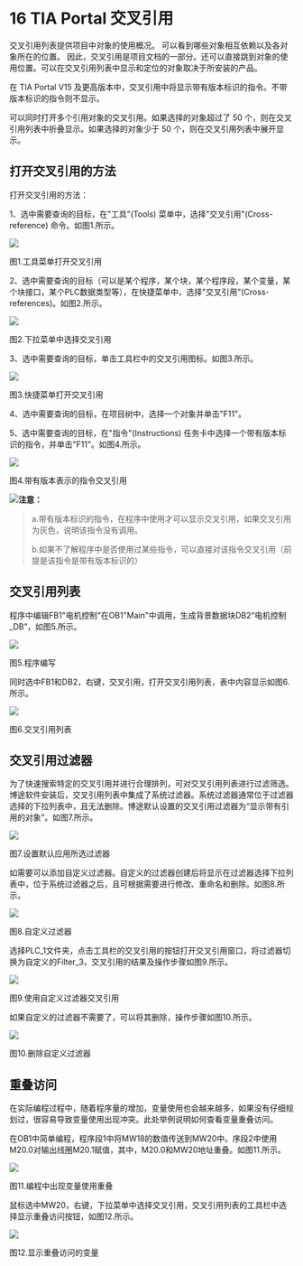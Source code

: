 # 16 TIA Portal 交叉引用

交叉引用列表提供项目中对象的使用概况。 可以看到哪些对象相互依赖以及各对象所在的位置。 因此，交叉引用是项目文档的一部分。还可以直接跳到对象的使用位置。可以在交叉引用列表中显示和定位的对象取决于所安装的产品。

在 TIA Portal V15 及更高版本中，交叉引用中将显示带有版本标识的指令。不带版本标识的指令则不显示。

可以同时打开多个引用对象的交叉引用。如果选择的对象超过了 50 个，则在交叉引用列表中折叠显示。如果选择的对象少于 50 个，则在交叉引用列表中展开显示。

## 打开交叉引用的方法

打开交叉引用的方法：

1、选中需要查询的目标，在"工具"(Tools) 菜单中，选择"交叉引用"(Cross-reference) 命令。如图1.所示。

![](images/16-01.png)

图1.工具菜单打开交叉引用

2、选中需要查询的目标（可以是某个程序，某个块，某个程序段，某个变量，某个块接口，某个PLC数据类型等），在快捷菜单中，选择"交叉引用"(Cross-references)。如图2.所示。

![](images/16-02.png)

图2.下拉菜单中选择交叉引用

3、选中需要查询的目标，单击工具栏中的交叉引用图标。如图3.所示。

![](images/16-03.png)

图3.快捷菜单打开交叉引用

4、选中需要查询的目标，在项目树中，选择一个对象并单击"F11"。

5、选中需要查询的目标，在"指令"(Instructions) 任务卡中选择一个带有版本标识的指令，并单击"F11"。如图4.所示。

![](images/16-04.png)

图4.带有版本表示的指令交叉引用

![](images/3.gif)**注意：**

> a.带有版本标识的指令，在程序中使用才可以显示交叉引用，如果交叉引用为灰色，说明该指令没有调用。
> 
> b.如果不了解程序中是否使用过某些指令，可以直接对该指令交叉引用（前提是该指令是带有版本标识的）

## 交叉引用列表

程序中编辑FB1"电机控制"在OB1"Main"中调用，生成背景数据块DB2“电机控制_DB”，如图5.所示。

![](images/16-05.png)

图5.程序编写

同时选中FB1和DB2，右键，交叉引用，打开交叉引用列表，表中内容显示如图6.所示。

![](images/16-06.png)

图6.交叉引用列表

## 交叉引用过滤器

为了快速搜索特定的交叉引用并进行合理排列，可对交叉引用列表进行过滤筛选。博途软件安装后，交叉引用列表中集成了系统过滤器。系统过滤器通常位于过滤器选择的下拉列表中，且无法删除。博途默认设置的交叉引用过滤器为“显示带有引用的对象”。如图7.所示。

![](images/16-07.png)

图7.设置默认应用所选过滤器

如需要可以添加自定义过滤器。自定义的过滤器创建后将显示在过滤器选择下拉列表中，位于系统过滤器之后，且可根据需要进行修改、重命名和删除。如图8.所示。

![](images/16-08.png)

图8.自定义过滤器

选择PLC\_1文件夹，点击工具栏的交叉引用的按钮打开交叉引用窗口，将过滤器切换为自定义的Filter\_3，交叉引用的结果及操作步骤如图9.所示。

![](images/16-09.png)

图9.使用自定义过滤器交叉引用

如果自定义的过滤器不需要了，可以将其删除，操作步骤如图10.所示。

![](images/16-10.png)

图10.删除自定义过滤器

## 重叠访问

在实际编程过程中，随着程序量的增加，变量使用也会越来越多，如果没有仔细规划过，很容易导致变量使用出现冲突。此处举例说明如何查看变量重叠访问。

在OB1中简单编程，程序段1中将MW18的数值传送到MW20中。序段2中使用M20.0对输出线圈M20.1赋值，其中，M20.0和MW20地址重叠。如图11.所示。

![](images/16-11.png)

图11.编程中出现变量使用重叠

鼠标选中MW20，右键，下拉菜单中选择交叉引用，交叉引用列表的工具栏中选择显示重叠访问按钮，如图12.所示。

![](images/16-12.png)

图12.显示重叠访问的变量